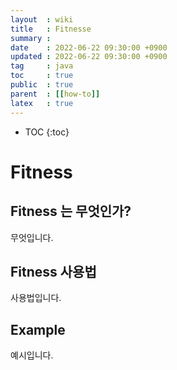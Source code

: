 ```yaml
---
layout  : wiki
title   : Fitnesse
summary :
date    : 2022-06-22 09:30:00 +0900
updated : 2022-06-22 09:30:00 +0900
tag     : java
toc     : true
public  : true
parent  : [[how-to]]
latex   : true
---
```

* TOC
{:toc}

# Fitness

## Fitness 는 무엇인가?
무엇입니다.

## Fitness 사용법
사용법입니다.

## Example
예시입니다.
